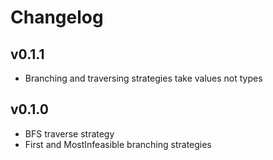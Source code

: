 # Changelog

## v0.1.1
- Branching and traversing strategies take values not types

## v0.1.0
- BFS traverse strategy
- First and MostInfeasible branching strategies